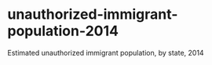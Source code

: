 # unauthorized-immigrant-population-2014
Estimated unauthorized immigrant population, by state, 2014

